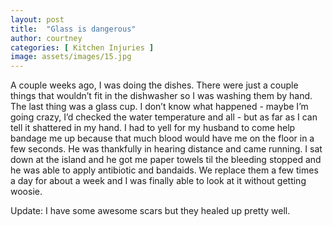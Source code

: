 ```yaml
---
layout: post
title:  "Glass is dangerous"
author: courtney
categories: [ Kitchen Injuries ]
image: assets/images/15.jpg
---
```

A couple weeks ago, I was doing the dishes. There were just a couple things that wouldn’t fit in the dishwasher so I was washing them by hand. The last thing was a glass cup. I don’t know what happened - maybe I’m going crazy, I’d checked the water temperature and all - but as far as I can tell it shattered in my hand. I had to yell for my husband to come help bandage me up because that much blood would have me on the floor in a few seconds. He was thankfully in hearing distance and came running. I sat down at the island and he got me paper towels til the bleeding stopped and he was able to apply antibiotic and bandaids. We replace them a few times a day for about a week and I was finally able to look at it without getting woosie. 


Update: I have some awesome scars but they healed up pretty well.